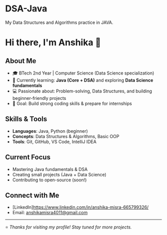 # DSA-Java
My Data Structures and Algorithms practice in JAVA.
# Hi there, I'm Anshika 👋

## About Me
- 🎓 BTech 2nd Year | Computer Science (Data Science specialization)
- 🌱 Currently learning: **Java (Core + DSA)** and exploring **Data Science fundamentals**
- 💻 Passionate about: Problem-solving, Data Structures, and building beginner-friendly projects
- 🚀 Goal: Build strong coding skills & prepare for internships

## Skills & Tools
- **Languages**: Java, Python (beginner)
- **Concepts**: Data Structures & Algorithms, Basic OOP
- **Tools**: Git, GitHub, VS Code, IntelliJ IDEA

## Current Focus
- Mastering Java fundamentals & DSA
- Creating small projects (Java + Data Science)
- Contributing to open-source (soon!)

## Connect with Me
- [LinkedIn]https://www.linkedin.com/in/anshika-misra-665799326/
- Email: anshikamisra4011@gmail.com

---
⭐ *Thanks for visiting my profile! Stay tuned for more projects.*
